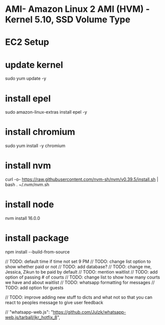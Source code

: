 # AMI- Amazon Linux 2 AMI (HVM) - Kernel 5.10, SSD Volume Type
# EC2 Setup

# update kernel
sudo yum update -y

# install epel
sudo amazon-linux-extras install epel -y

# install chromium
sudo yum install -y chromium

# install nvm
curl -o- https://raw.githubusercontent.com/nvm-sh/nvm/v0.39.5/install.sh | bash
. ~/.nvm/nvm.sh

# install node
nvm install 16.0.0


# install package
npm install --build-from-source


// TODO: default time if time not set 9 PM
// TODO: change list option to show whether paid or not
// TODO: add database?
// TODO: change me, Jessica, Zikun to be paid by default
// TODO: mention waitlist
// TODO: add option of passing # of courts
// TODO: change list to show how many courts we have and about waitlist
// TODO: whatsapp formatting for messages
// TODO: add option for guests

// TODO: improve adding new stuff to dicts and what not so that you can react to peoples message to give user feedback

// "whatsapp-web.js": "https://github.com/Julzk/whatsapp-web.js/tarball/jkr_hotfix_8",